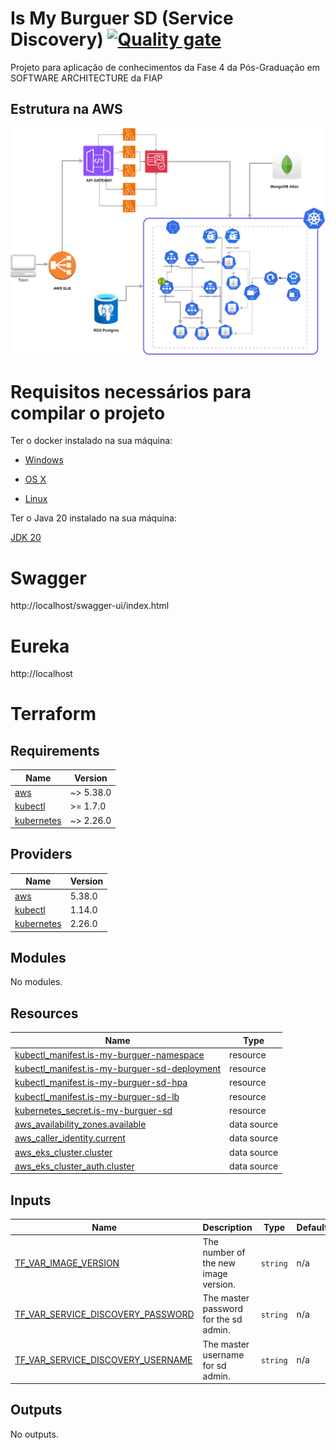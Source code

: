 # Is My Burguer SD (Service Discovery) [![Quality gate](https://sonarcloud.io/api/project_badges/quality_gate?project=ismaelgcosta_is-my-burguer-sd)](https://sonarcloud.io/summary/new_code?id=ismaelgcosta_is-my-burguer-sd)

Projeto para aplicação de conhecimentos da Fase 4 da Pós-Graduação em SOFTWARE ARCHITECTURE da FIAP


## Estrutura na AWS

![alt text](/docs/is-my-burguer-api.drawio.png)

# Requisitos necessários para compilar o projeto

Ter o docker instalado na sua máquina:

* [Windows](https://docs.docker.com/windows/started)

* [OS X](https://docs.docker.com/mac/started/)

* [Linux](https://docs.docker.com/linux/started/)

Ter o Java 20 instalado na sua máquina:

[JDK 20](https://jdk.java.net/java-se-ri/20)

# Swagger
http://localhost/swagger-ui/index.html

# Eureka
http://localhost

# Terraform

## Requirements

| Name | Version |
|------|---------|
| <a name="requirement_aws"></a> [aws](#requirement\_aws) | ~> 5.38.0 |
| <a name="requirement_kubectl"></a> [kubectl](#requirement\_kubectl) | >= 1.7.0 |
| <a name="requirement_kubernetes"></a> [kubernetes](#requirement\_kubernetes) | ~> 2.26.0 |

## Providers

| Name | Version |
|------|---------|
| <a name="provider_aws"></a> [aws](#provider\_aws) | 5.38.0 |
| <a name="provider_kubectl"></a> [kubectl](#provider\_kubectl) | 1.14.0 |
| <a name="provider_kubernetes"></a> [kubernetes](#provider\_kubernetes) | 2.26.0 |

## Modules

No modules.

## Resources

| Name | Type |
|------|------|
| [kubectl_manifest.is-my-burguer-namespace](https://registry.terraform.io/providers/gavinbunney/kubectl/latest/docs/resources/manifest) | resource |
| [kubectl_manifest.is-my-burguer-sd-deployment](https://registry.terraform.io/providers/gavinbunney/kubectl/latest/docs/resources/manifest) | resource |
| [kubectl_manifest.is-my-burguer-sd-hpa](https://registry.terraform.io/providers/gavinbunney/kubectl/latest/docs/resources/manifest) | resource |
| [kubectl_manifest.is-my-burguer-sd-lb](https://registry.terraform.io/providers/gavinbunney/kubectl/latest/docs/resources/manifest) | resource |
| [kubernetes_secret.is-my-burguer-sd](https://registry.terraform.io/providers/hashicorp/kubernetes/latest/docs/resources/secret) | resource |
| [aws_availability_zones.available](https://registry.terraform.io/providers/hashicorp/aws/latest/docs/data-sources/availability_zones) | data source |
| [aws_caller_identity.current](https://registry.terraform.io/providers/hashicorp/aws/latest/docs/data-sources/caller_identity) | data source |
| [aws_eks_cluster.cluster](https://registry.terraform.io/providers/hashicorp/aws/latest/docs/data-sources/eks_cluster) | data source |
| [aws_eks_cluster_auth.cluster](https://registry.terraform.io/providers/hashicorp/aws/latest/docs/data-sources/eks_cluster_auth) | data source |

## Inputs

| Name | Description | Type | Default | Required |
|------|-------------|------|---------|:--------:|
| <a name="input_TF_VAR_IMAGE_VERSION"></a> [TF\_VAR\_IMAGE\_VERSION](#input\_TF\_VAR\_IMAGE\_VERSION) | The number of the new image version. | `string` | n/a | yes |
| <a name="input_TF_VAR_SERVICE_DISCOVERY_PASSWORD"></a> [TF\_VAR\_SERVICE\_DISCOVERY\_PASSWORD](#input\_TF\_VAR\_SERVICE\_DISCOVERY\_PASSWORD) | The master password for the sd admin. | `string` | n/a | yes |
| <a name="input_TF_VAR_SERVICE_DISCOVERY_USERNAME"></a> [TF\_VAR\_SERVICE\_DISCOVERY\_USERNAME](#input\_TF\_VAR\_SERVICE\_DISCOVERY\_USERNAME) | The master username for sd admin. | `string` | n/a | yes |

## Outputs

No outputs.
